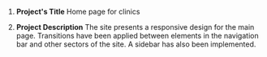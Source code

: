 1. **Project's Title**
Home page for clinics

2. **Project Description**
The site presents a responsive design for the main page. Transitions have been applied between elements in the navigation bar and other sectors of the site. A sidebar has also been implemented. 
